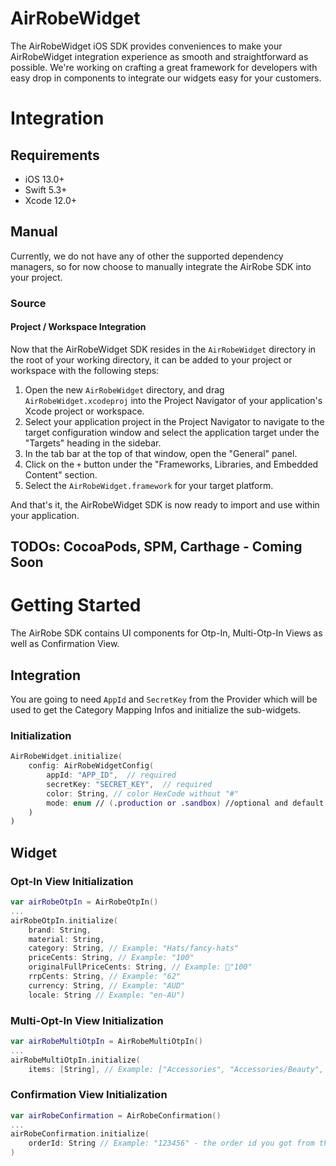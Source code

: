 # AirRobeWidget

The AirRobeWidget iOS SDK provides conveniences to make your AirRobeWidget integration experience as smooth and straightforward as possible. We're working on crafting a great framework for developers with easy drop in components to integrate our widgets easy for your customers.

# Integration

## Requirements

- iOS 13.0+
- Swift 5.3+
- Xcode 12.0+


## Manual

Currently, we do not have any of other the supported dependency managers, so for now choose to manually integrate the AirRobe SDK into your project.

### Source

#### Project / Workspace Integration

Now that the AirRobeWidget SDK resides in the `AirRobeWidget` directory in the root of your working directory, it can be added to your project or workspace with the following steps:

1. Open the new `AirRobeWidget` directory, and drag `AirRobeWidget.xcodeproj` into the Project Navigator of your application's Xcode project or workspace.
2. Select your application project in the Project Navigator to navigate to the target configuration window and select the application target under the "Targets" heading in the sidebar.
3. In the tab bar at the top of that window, open the "General" panel.
4. Click on the `+` button under the "Frameworks, Libraries, and Embedded Content" section.
5. Select the `AirRobeWidget.framework` for your target platform.

And that's it, the AirRobeWidget SDK is now ready to import and use within your application.

## TODOs: CocoaPods, SPM, Carthage - Coming Soon

# Getting Started

The AirRobe SDK contains UI components for Otp-In, Multi-Otp-In Views as well as Confirmation View.


## Integration

You are going to need `AppId` and `SecretKey` from the Provider which will be used to get the Category Mapping Infos and initialize the sub-widgets.

### Initialization

```swift
AirRobeWidget.initialize(
    config: AirRobeWidgetConfig(
        appId: "APP_ID",  // required
        secretKey: "SECRET_KEY",  // required
        color: String, // color HexCode without "#"
        mode: enum // (.production or .sandbox) //optional and default is .production
    )
)
```


## Widget

### Opt-In View Initialization

```swift
var airRobeOtpIn = AirRobeOtpIn()
...
airRobeOtpIn.initialize(
    brand: String,
    material: String,
    category: String, // Example: "Hats/fancy-hats"
    priceCents: String, // Example: "100"
    originalFullPriceCents: String, // Example: "100"
    rrpCents: String, // Example: "62"
    currency: String, // Example: "AUD"
    locale: String // Example: "en-AU")
```


### Multi-Opt-In View Initialization

```swift
var airRobeMultiOtpIn = AirRobeMultiOtpIn()
...
airRobeMultiOtpIn.initialize(
    items: [String], // Example: ["Accessories", "Accessories/Beauty", "Accessories/Bags/Leather bags/Weekender/Handbags", "Accessories/Bags/Clutches/Bum Bags"])
```


### Confirmation View Initialization

```swift
var airRobeConfirmation = AirRobeConfirmation()
...
airRobeConfirmation.initialize(
    orderId: String // Example: "123456" - the order id you got from the checkout.
)
```
